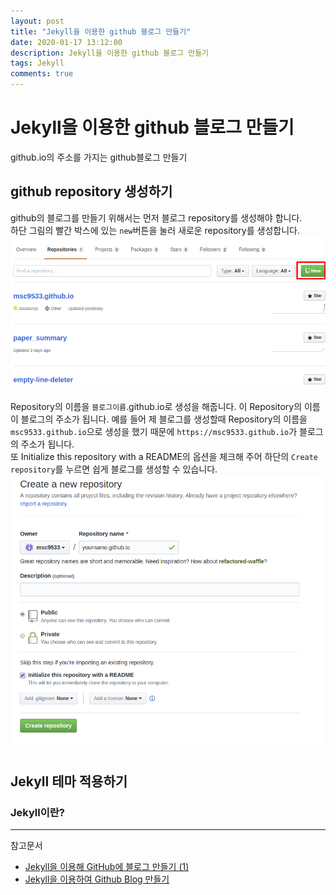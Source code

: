 ```yaml
---
layout: post
title: "Jekyll을 이용한 github 블로그 만들기"
date: 2020-01-17 13:12:00
description: Jekyll을 이용한 github 블로그 만들기
tags: Jekyll
comments: true
---
```


# Jekyll을 이용한 github 블로그 만들기

github.io의 주소를 가지는 github블로그 만들기

## github repository 생성하기

github의 블로그를 만들기 위해서는 먼저 블로그 repository를 생성해야 합니다.  
하단 그림의 빨간 박스에 있는 `new`버튼을 눌러 새로운 repository를 생성합니다.
![](../image/makerepository.png)

Repository의 이름을 `블로그이름`.github.io로 생성을 해줍니다. 이 Repository의 이름이 블로그의 주소가 됩니다.
예를 들어 제 블로그를 생성할때 Repository의 이름을 `msc9533.github.io`으로 생성을 했기 때문에 `https://msc9533.github.io`가 블로그의 주소가 됩니다.  
또 Initialize this repository with a README의 옵션을 체크해 주어 하단의 `Create repository`를 누르면 쉽게 블로그를 생성할 수 있습니다.
![](../image/blogurl.png)

## Jekyll 테마 적용하기

### Jekyll이란?

---
참고문서
- [Jekyll을 이용해 GitHub에 블로그 만들기 (1)](https://jetalog.net/86)
- [Jekyll을 이용하여 Github Blog 만들기](http://jinyongjeong.github.io/2017/01/08/jekyll_blog_making_new/)
<script id="dsq-count-scr" src="//msc9533.disqus.com/count.js" async></script>
